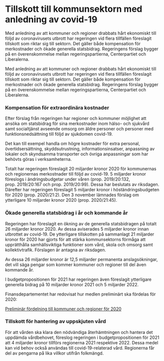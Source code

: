 # Tillskott till kommunsektorn med anledning av covid-19

Med anledning av att kommuner och regioner drabbats hårt ekonomiskt till följd av coronavirusets utbrott har regeringen vid flera tillfällen föreslagit tillskott som riktar sig till sektorn. Det gäller både kompensation för merkostnader och ökade generella statsbidrag. Regeringens förslag bygger på en överenskommelse mellan regeringspartierna, Centerpartiet och Liberalerna.

Med anledning av att kommuner och regioner drabbats hårt ekonomiskt till följd av coronavirusets utbrott har regeringen vid flera tillfällen föreslagit tillskott som riktar sig till sektorn. Det gäller både kompensation för merkostnader och ökade generella statsbidrag. Regeringens förslag bygger på en överenskommelse mellan regeringspartierna, Centerpartiet och Liberalerna.

### Kompensation för extraordinära kostnader

Efter förslag från regeringen har regioner och kommuner möjlighet att ansöka om statsbidrag för sina merkostnader inom hälso- och sjukvård samt socialtjänst avseende omsorg om äldre personer och personer med funktionsnedsättning till följd av sjukdomen covid-19.

Det kan till exempel handla om högre kostnader för extra personal, övertidsersättning, skyddsutrustning, informationsinsatser, anpassning av lokaler och skyndsamma transporter och övriga anpassningar som har behövts göras i verksamheterna.

Totalt har regeringen föreslagit 20 miljarder kronor 2020 för kommunernas och regionernas merkostnader till följd av covid-19. 5 miljarder kronor föreslogs i ändringsbudgetar under våren (prop. 2019/20:132, prop. 2019/20:167 och prop. 2019/20:99). Dessa har beslutats av riksdagen. Därefter har regeringen föreslagit 5 miljarder kronor i höständringsbudgeten för 2020 (prop. 2020/21:2). Den 3 november lämnades förslag om ytterligare 10 miljarder kronor 2020 (prop. 2020/21:45).

### Ökade generella statsbidrag i år och kommande år

Regeringen har föreslagit en ökning av de generella statsbidragen på totalt 26 miljarder kronor 2020. Av dessa aviserades 5 miljarder kronor innan utbrottet av covid-19. De ytterligare tillskotten på sammanlagt 21 miljarder kronor för 2020 har gjorts för att stärka kommunsektorns förmåga att upprätthålla samhällsviktiga funktioner som vård, skola och omsorg samt kollektivtrafik. Förslagen är antagna av riksdagen.

Av dessa 26 miljarder kronor är 12,5 miljarder permanenta anslagsökningar, det vill säga pengar som kommer kommuner och regioner till del även kommande år.

I budgetpropositionen för 2021 har regeringen även föreslagit ytterligare generella bidrag på 10 miljarder kronor 2021 och 5 miljarder 2022.

Finansdepartementet har redovisat hur medlen preliminärt ska fördelas för 2020:

[Preliminär fördelning till kommuner och regioner för 2020](/artiklar/2020/05/preliminar-fordelning-av-tillskott-till-kommuner-och-regioner-for-2020/)

### Tillskott för hantering av uppskjuten vård

För att vården ska klara den nödvändiga återhämtningen och hantera det uppdämda vårdbehovet, föreslog regeringen i budgetpropositionen för 2021 att 4 miljarder kronor tillförs regionerna 2021 respektive 2022. Dessa medel kan vid behov också användas till covid-19-relaterad vård. Regionerna får del av pengarna på lika villkor utifrån folkmängd.
